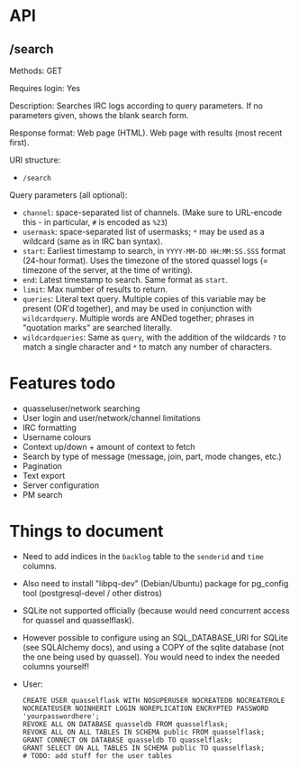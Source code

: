 # API

## /search

Methods: GET

Requires login: Yes

Description: Searches IRC logs according to query parameters. If no parameters given, shows the blank search form.

Response format: Web page (HTML). Web page with results (most recent first).

URI structure:

* `/search`

Query parameters (all optional):

* `channel`: space-separated list of channels. (Make sure to URL-encode this - in particular, `#` is encoded as `%23`)
* `usermask`: space-separated list of usermasks; `*` may be used as a wildcard (same as in IRC ban syntax).
* `start`: Earliest timestamp to search, in `YYYY-MM-DD HH:MM:SS.SSS` format (24-hour format). Uses the timezone of the stored quassel logs (= timezone of the server, at the time of writing).
* `end`: Latest timestamp to search. Same format as `start`.
* `limit`: Max number of results to return.
* `queries`: Literal text query. Multiple copies of this variable may be present (OR'd together), and may be used in conjunction with `wildcardquery`. Multiple words are ANDed together; phrases in "quotation marks" are searched literally.
* `wildcardqueries`: Same as `query`, with the addition of the wildcards `?` to match a single character and `*` to match any number of characters.

# Features todo
* quasseluser/network searching
* User login and user/network/channel limitations
* IRC formatting
* Username colours
* Context up/down + amount of context to fetch
* Search by type of message (message, join, part, mode changes, etc.)
* Pagination
* Text export
* Server configuration
* PM search


# Things to document
* Need to add indices in the `backlog` table to the `senderid` and `time` columns.
* Also need to install "libpq-dev" (Debian/Ubuntu) package for pg_config tool  (postgresql-devel / other distros)
* SQLite not supported officially (because would need concurrent access for quassel and quasselflask).
* However possible to configure using an SQL_DATABASE_URI for SQLite (see SQLAlchemy docs), and using a COPY of the sqlite database (not the one being used by quassel). You would need to index the needed columns yourself!
* User:

      CREATE USER quasselflask WITH NOSUPERUSER NOCREATEDB NOCREATEROLE NOCREATEUSER NOINHERIT LOGIN NOREPLICATION ENCRYPTED PASSWORD 'yourpasswordhere';
      REVOKE ALL ON DATABASE quasseldb FROM quasselflask;
      REVOKE ALL ON ALL TABLES IN SCHEMA public FROM quasselflask;
      GRANT CONNECT ON DATABASE quasseldb TO quasselflask;
      GRANT SELECT ON ALL TABLES IN SCHEMA public TO quasselflask;
      # TODO: add stuff for the user tables
